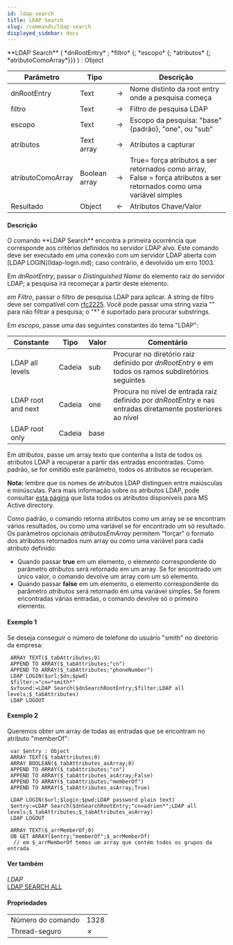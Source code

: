 ```yaml
---
id: ldap-search
title: LDAP Search
slug: /commands/ldap-search
displayed_sidebar: docs
---
```


<!--REF #_command_.LDAP Search.Syntax-->**LDAP Search** ( *dnRootEntry* ; *filtro* {; *escopo* {; *atributos* {; *atributoComoArray*}}} ) : Object<!-- END REF-->
<!--REF #_command_.LDAP Search.Params-->
| Parâmetro | Tipo |  | Descrição |
| --- | --- | --- | --- |
| dnRootEntry | Text | &#8594;  | Nome distinto da root entry onde a pesquisa começa |
| filtro | Text | &#8594;  | Filtro de pesquisa LDAP |
| escopo | Text | &#8594;  | Escopo da pesquisa: "base" (padrão), "one", ou "sub" |
| atributos | Text array | &#8594;  | Atributos a capturar |
| atributoComoArray | Boolean array | &#8594;  | True= força atributos a ser retornados como array, False = força atributos a ser retornados como uma variável simples |
| Resultado | Object | &#8592; | Atributos Chave/Valor |

<!-- END REF-->

#### Descrição 

<!--REF #_command_.LDAP Search.Summary-->O comando **LDAP Search** encontra a primeira ocorrência que corresponde aos critérios definidos no servidor LDAP alvo.<!-- END REF--> Este comando deve ser executado em uma conexão com um servidor LDAP aberta com [LDAP LOGIN](ldap-login.md); caso contrário, é devolvido um erro 1003.  
  
Em *dnRootEntry*, passar o *Distinguished Name* do elemento raiz do servidor LDAP; a pesquisa irá recomeçar a partir deste elemento.  
  
*em Filtro*, passar o filtro de pesquisa LDAP para aplicar. A string de filtro deve ser compatível com [rfc2225](http://tools.ietf.org/search/rfc2254). Você pode passar uma string vazia "" para não filtrar a pesquisa; o "\*" é suportado para procurar substrings.

Em *escopo*, passe uma das seguintes constantes do tema "LDAP":  
  
| Constante          | Tipo   | Valor | Comentário                                                                                                  |
| ------------------ | ------ | ----- | ----------------------------------------------------------------------------------------------------------- |
| LDAP all levels    | Cadeia | sub   | Procurar no diretório raiz definido por *dnRootEntry* e em todos os ramos subdiretórios seguintes           |
| LDAP root and next | Cadeia | one   | Procura no nível de entrada raiz definido por *dnRootEntry* e nas entradas diretamente posteriores ao nível |
| LDAP root only     | Cadeia | base  |                                                                                                             |

Em *atributos*, passe um array texto que contenha a lista de todos os atributos LDAP a recuperar a partir das entradas encontradas. Como padrão, se for omitido este parâmetro, todos os atributos se recuperam.

**Nota:** lembre que os nomes de atributos LDAP distinguen entre maiúsculas e minúsculas. Para mais informação sobre os atributos LDAP, pode consultar [esta página](https://msdn.microsoft.com/en-us/library/ms675089%28v=vs.85%29.aspx) que lista todos os atributos disponíveis para MS Active directory.

Como padrão, o comando retorna atributos como um array se se encontram vários resultados, ou como uma variável se for encontrado um só resultado. Os parâmetros opcionais *atributosEmArray* permitem "forçar" o formato dos atributos retornados num array ou como uma variável para cada atributo definido:

* Quando passar **true** em um elemento, o elemento correspondente do parâmetro *atributos* será retornado em um array. Se for encontrado um único valor, o comando devolve um array com um só elemento.
* Quando passar **false** em um elemento, o elemento correspondente do parâmetro *atributos* será retornado em uma variável simples. Se forem encontradas várias entradas, o comando devolve só o primeiro elemento.

#### Exemplo 1 

Se deseja conseguir o número de telefone do usuário "smith" no diretório da empresa:

```4d
 ARRAY TEXT($_tabAttributes;0)
 APPEND TO ARRAY($_tabAttributes;"cn")
 APPEND TO ARRAY($_tabAttributes;"phoneNumber")
 LDAP LOGIN($url;$dn;$pwd)
 $filter:="cn=*smith*"
 $vfound:=LDAP Search($dnSearchRootEntry;$filter;LDAP all levels;$_tabAttributes)
 LDAP LOGOUT
```

#### Exemplo 2 

Queremos obter um array de todas as entradas que se encontram no atributo "memberOf":

```4d
 var $entry : Object
 ARRAY TEXT($_tabAttributes;0)
 ARRAY BOOLEAN($_tabAttributes_asArray;0)
 APPEND TO ARRAY($_tabAttributes;"cn")
 APPEND TO ARRAY($_tabAttributes_asArray;False)
 APPEND TO ARRAY($_tabAttributes;"memberOf")
 APPEND TO ARRAY($_tabAttributes_asArray;True)
 
 LDAP LOGIN($url;$login;$pwd;LDAP password plain text)
 $entry:=LDAP Search($dnSearchRootEntry;"cn=adrien*";LDAP all levels;$_tabAttributes;$_tabAttributes_asArray)
 LDAP LOGOUT
 
 ARRAY TEXT($_arrMemberOf;0)
 OB GET ARRAY($entry;"memberOf";$_arrMemberOf)
  // em $_arrMemberOf temos um array que contém todos os grupos da entrada
```

#### Ver também 

*LDAP*  
[LDAP SEARCH ALL](ldap-search-all.md)  

#### Propriedades

|  |  |
| --- | --- |
| Número do comando | 1328 |
| Thread-seguro | &cross; |


